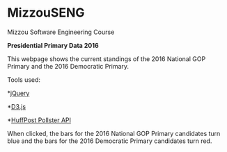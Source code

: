 # MizzouSENG
Mizzou Software Engineering Course

**Presidential Primary Data 2016**  

This webpage shows the current standings of the 2016 National GOP Primary and the 2016 Democratic Primary.

Tools used:

*[jQuery](https://jquery.com/)  

*[D3.js](https://d3js.org/)  

*[HuffPost Pollster API](http://elections.huffingtonpost.com/pollster/api)  

When clicked, the bars for the 2016 National GOP Primary candidates turn blue and the bars for the 2016 Democratic Primary candidates turn red.
